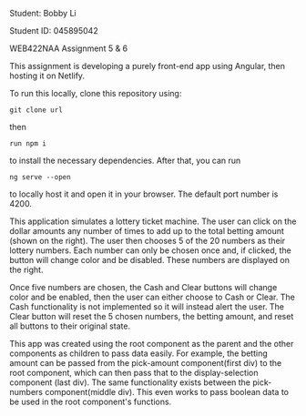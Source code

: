 Student: Bobby Li

Student ID: 045895042

WEB422NAA Assignment 5 & 6

This assignment is developing a purely front-end app using Angular, then hosting it on Netlify.


To run this locally, clone this repository using:

    git clone url

then

    run npm i

to install the necessary dependencies. After that, you can run

    ng serve --open

to locally host it and open it in your browser. The default port number is 4200.



This application simulates a lottery ticket machine. The user can click on the dollar amounts any number of times to add up to the total betting amount (shown on the right). The user then chooses 5 of the 20 numbers as their lottery numbers. Each number can only be chosen once and, if clicked, the button will change color and be disabled. These numbers are displayed on the right.

Once five numbers are chosen, the Cash and Clear buttons will change color and be enabled, then the user can either choose to Cash or Clear. The Cash functionality is not implemented so it will instead alert the user. The Clear button will reset the 5 chosen numbers, the betting amount, and reset all buttons to their original state.

This app was created using the root component as the parent and the other components as children to pass data easily. For example, the betting amount can be passed from the pick-amount component(first div) to the root component, which can then pass that to the display-selection component (last div). The same functionality exists between the pick-numbers component(middle div). This even works to pass boolean data to be used in the root component's functions.